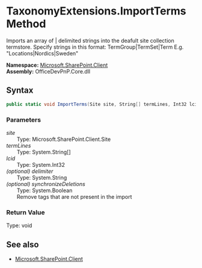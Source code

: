 # TaxonomyExtensions.ImportTerms Method  
Imports an array of | delimited strings into the deafult site collection termstore. Specify strings in this format: TermGroup|TermSet|Term E.g. "Locations|Nordics|Sweden"  

**Namespace:** [Microsoft.SharePoint.Client](Microsoft.SharePoint.Client.md)  
**Assembly:** OfficeDevPnP.Core.dll  
## Syntax
```C#
public static void ImportTerms(Site site, String[] termLines, Int32 lcid, String delimiter, Boolean synchronizeDeletions)
```
### Parameters
*site*  
&emsp;&emsp;Type: Microsoft.SharePoint.Client.Site  
*termLines*  
&emsp;&emsp;Type: System.String[]  
*lcid*  
&emsp;&emsp;Type: System.Int32  
*(optional) delimiter*  
&emsp;&emsp;Type: System.String  
*(optional) synchronizeDeletions*  
&emsp;&emsp;Type: System.Boolean  
&emsp;&emsp;Remove tags that are not present in the import  
### Return Value
Type: void  

## See also
- [Microsoft.SharePoint.Client](Microsoft.SharePoint.Client.md)
